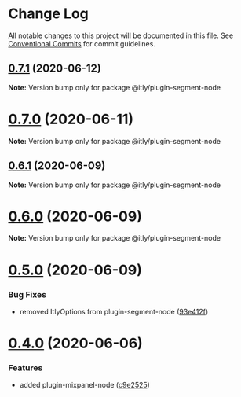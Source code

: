 # Change Log

All notable changes to this project will be documented in this file.
See [Conventional Commits](https://conventionalcommits.org) for commit guidelines.

## [0.7.1](https://github.com/iterativelyhq/itly-sdk/compare/v0.7.0...v0.7.1) (2020-06-12)

**Note:** Version bump only for package @itly/plugin-segment-node





# [0.7.0](https://github.com/iterativelyhq/itly-sdk/compare/v0.6.1...v0.7.0) (2020-06-11)

**Note:** Version bump only for package @itly/plugin-segment-node





## [0.6.1](https://github.com/iterativelyhq/itly-sdk/compare/v0.6.0...v0.6.1) (2020-06-09)

**Note:** Version bump only for package @itly/plugin-segment-node





# [0.6.0](https://github.com/iterativelyhq/itly-sdk/compare/v0.5.0...v0.6.0) (2020-06-09)

**Note:** Version bump only for package @itly/plugin-segment-node





# [0.5.0](https://github.com/iterativelyhq/itly-sdk/compare/v0.4.0...v0.5.0) (2020-06-09)


### Bug Fixes

* removed ItlyOptions from plugin-segment-node ([93e412f](https://github.com/iterativelyhq/itly-sdk/commit/93e412f5e58276e692264386c5cc6345d3f6813f))





# [0.4.0](https://github.com/iterativelyhq/itly-sdk/compare/v0.3.0...v0.4.0) (2020-06-06)


### Features

* added plugin-mixpanel-node ([c9e2525](https://github.com/iterativelyhq/itly-sdk/commit/c9e2525aa76142b66ef2422754f789251302bf1c))

